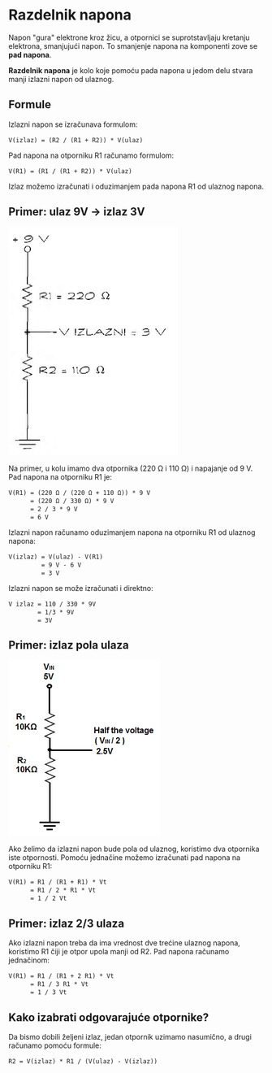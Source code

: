# Razdelnik napona

Napon "gura" elektrone kroz žicu, a otpornici se suprotstavljaju kretanju elektrona, smanjujući napon. To smanjenje napona na komponenti zove se **pad napona**. 

**Razdelnik napona** je kolo koje pomoću pada napona u jedom delu stvara manji izlazni napon od ulaznog.

## Formule

Izlazni napon se izračunava formulom:

```
V(izlaz) = (R2 / (R1 + R2)) * V(ulaz)
```

Pad napona na otporniku R1 računamo formulom:

```
V(R1) = (R1 / (R1 + R2)) * V(ulaz)
```

Izlaz možemo izračunati i oduzimanjem pada napona R1 od ulaznog napona.

## Primer: ulaz 9V -> izlaz 3V

![](slike/razdelnik-napona.jpg)

Na primer, u kolu imamo dva otpornika (220 Ω i 110 Ω) i napajanje od 9 V. Pad napona na otporniku R1 je:

```
V(R1) = (220 Ω / (220 Ω + 110 Ω)) * 9 V
      = (220 Ω / 330 Ω) * 9 V 
      = 2 / 3 * 9 V 
      = 6 V
```

Izlazni napon računamo oduzimanjem napona na otporniku R1 od ulaznog napona:

```
V(izlaz) = V(ulaz) - V(R1)
         = 9 V - 6 V
         = 3 V
```

Izlazni napon se može izračunati i direktno:

```
V izlaz = 110 / 330 * 9V
        = 1/3 * 9V
        = 3V
```

## Primer: izlaz pola ulaza

![](slike/podela-napona-na-pola.png)

Ako želimo da izlazni napon bude pola od ulaznog, koristimo dva otpornika iste otpornosti. Pomoću jednačine možemo izračunati pad napona na otporniku R1:

```
V(R1) = R1 / (R1 + R1) * Vt
      = R1 / 2 * R1 * Vt
      = 1 / 2 Vt
```

## Primer: izlaz 2/3 ulaza

Ako izlazni napon treba da ima vrednost dve trećine ulaznog napona, koristimo R1 čiji je otpor upola manji od R2. Pad napona računamo jednačinom:
```
V(R1) = R1 / (R1 + 2 R1) * Vt
      = R1 / 3 R1 * Vt
      = 1 / 3 Vt
```

## Kako izabrati odgovarajuće otpornike?

Da bismo dobili željeni izlaz, jedan otpornik uzimamo nasumično, a drugi računamo pomoću formule:

```
R2 = V(izlaz) * R1 / (V(ulaz) - V(izlaz))
```
